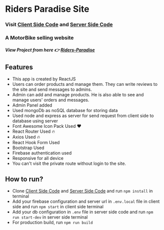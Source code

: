 # Riders Paradise Site

### Visit [Client Side Code](https://github.com/jbmakib/riders-paradise-client) and [Server Side Code](https://github.com/jbmakib/riders-paradise-server)

### A MotorBike selling website

##### View Project from here 👉 [Riders-Paradise](https://riders-paradise-mern.web.app/)

## Features

-   This app is created by ReactJS
-   Users can order products and manage them. They can write reviews to the site and send messages to admins.
-   Admin can add and manage products. He is also able to see and manage users' orders and messages.
-   Admin Panel added
-   Used mongoDb as noSQL database for storing data
-   Used node and express as server for send request from client side to database using server
-   Font Awesome Icon Pack Used ❤
-   React Router Used 🔥
-   Axios Used 🔥
-   React Hook Form Used
-   Bootstrap Used
-   Firebase authentication used
-   Responsive for all device
-   You can't visit the private route without login to the site.

## How to run?

-   Clone [Client Side Code](https://github.com/jbmakib/riders-paradise-client) and [Server Side Code](https://github.com/jbmakib/riders-paradise-server) and run `npm install` in terminal
-   Add your firebase configuration and server url in `.env.local` file in client side and run `npm start` in client side terminal
-   Add your db configuration in `.env` file in server side code and run `npm run start-dev` in server side terminal
-   For production build, run `npm run build`
